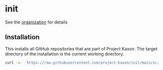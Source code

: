 # init

See the [organization](https://github.com/project-kaxon) for details

## Installation

This installs all GitHub repositories that are part of Project Kaxon. The target directory of the installation is the current working directory.

```sh
curl -o- 'https://raw.githubusercontent.com/project-kaxon/init/main/scripts/install.sh' | bash
```
